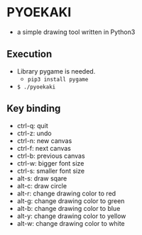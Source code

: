 # PYOEKAKI
- a simple drawing tool written in Python3

## Execution
- Library pygame is needed.
  - `pip3 install pygame`
- `$ ./pyoekaki`

## Key binding
- ctrl-q: quit
- ctrl-z: undo
- ctrl-n: new canvas
- ctrl-f: next canvas
- ctrl-b: previous canvas
- ctrl-w: bigger font size
- ctrl-s: smaller font size
- alt-s: draw sqare
- alt-c: draw circle
- alt-r: change drawing color to red
- alt-g: change drawing color to green
- alt-b: change drawing color to blue
- alt-y: change drawing color to yellow
- alt-w: change drawing color to white

